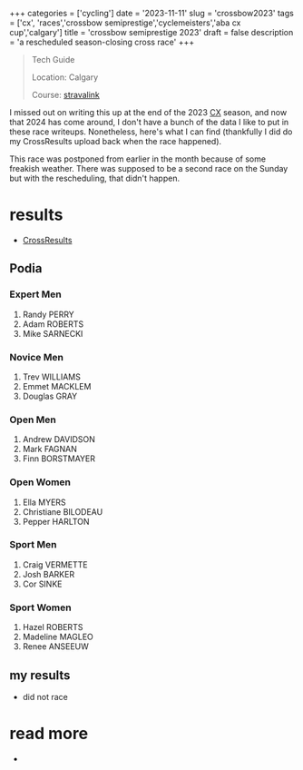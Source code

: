 +++
categories = ['cycling']
date = '2023-11-11'
slug = 'crossbow2023'
tags = ['cx', 'races','crossbow semiprestige','cyclemeisters','aba cx cup','calgary']
title = 'crossbow semiprestige 2023'
draft = false
description = 'a rescheduled season-closing cross race'
+++

> Tech Guide 
>
> Location: Calgary
>
> Course: [stravalink](http://www.strava.com/segments/35834847)

I missed out on writing this up at the end of the 2023 [CX](../cx/) season, and now that 2024 has come around, I don't have a bunch of the data I like to put in these race writeups. Nonetheless, here's what I can find (thankfully I did do my CrossResults upload back when the race happened).

This race was postponed from earlier in the month because of some freakish weather. There was supposed to be a second race on the Sunday but with the rescheduling, that didn't happen.

# results

* [CrossResults](https://www.crossresults.com/race/12118)

## Podia

### Expert Men

1. Randy PERRY
2. Adam ROBERTS
3. Mike SARNECKI

### Novice Men

1. Trev WILLIAMS
2. Emmet MACKLEM
3. Douglas GRAY

### Open Men

1. Andrew DAVIDSON
2. Mark FAGNAN
3. Finn BORSTMAYER

### Open Women

1. Ella MYERS
2. Christiane BILODEAU
3. Pepper HARLTON

### Sport Men

1. Craig VERMETTE
2. Josh BARKER
3. Cor SINKE

### Sport Women

1. Hazel ROBERTS
2. Madeline MAGLEO
3. Renee ANSEEUW

## my results

* did not race

# read more

* 